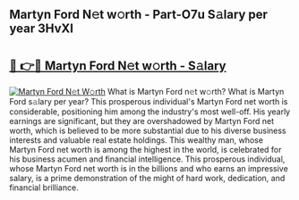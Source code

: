## Martyn Ford N𝚎t w𝚘rth - Part-O7u S𝚊lary per year 3HvXI

# <h2><a href="http://gc4phv.nevu.top/?p=Martyn+Ford">🔗 👉🔴 Martyn Ford N𝚎t w𝚘rth - S𝚊lary</a></h2>

[![Martyn Ford N𝚎t W𝚘rth](https://i.imgur.com/Oavwk0R.jpeg)](http://gc4phv.nevu.top/?p=Martyn+Ford)
What is Martyn Ford n𝚎t w𝚘rth? What is Martyn Ford s𝚊lary per year?
This prosperous individual's Martyn Ford net worth is considerable, positioning him among the industry's most well-off. His yearly earnings are significant, but they are overshadowed by Martyn Ford net worth, which is believed to be more substantial due to his diverse business interests and valuable real estate holdings. This wealthy man, whose Martyn Ford net worth is among the highest in the world, is celebrated for his business acumen and financial intelligence. This prosperous individual, whose Martyn Ford net worth is in the billions and who earns an impressive salary, is a prime demonstration of the might of hard work, dedication, and financial brilliance.

